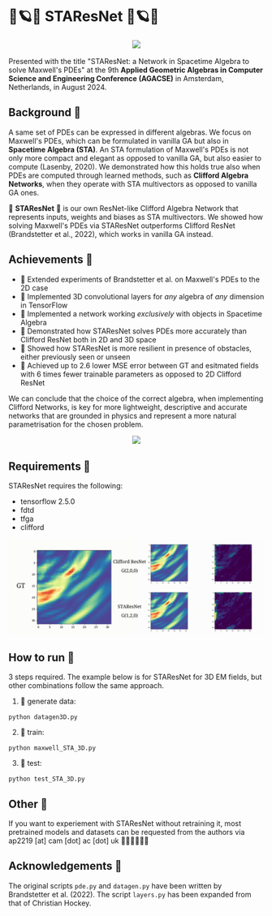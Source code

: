 
#  🌟🪐💫 STAResNet 💫🪐🌟


<p align="center">
<img src="/figures/3Dslices.gif" width="900">
</p>


Presented with the title "STAResNet: a Network in Spacetime Algebra to solve Maxwell's PDEs" at the 9th  **Applied Geometric Algebras in Computer Science and Engineering Conference (AGACSE)** in Amsterdam, Netherlands, in August 2024.


## Background 💫

A same set of PDEs can be expressed in different algebras. We focus on Maxwell's PDEs, which can be formulated in vanilla GA but also in **Spacetime Algebra (STA)**. An STA formulation of Maxwell's PDEs is not only more compact and elegant as opposed to vanilla GA, but also easier to compute (Lasenby, 2020). We demonstrated how this holds true also when PDEs are computed through learned methods, such as **Clifford Algebra Networks**, when they operate with STA multivectors as opposed to vanilla GA ones. 

💫 **STAResNet** 💫 is our own ResNet-like Clifford Algebra Network that represents inputs, weights and biases as STA multivectors. We showed how solving Maxwell's PDEs via STAResNet outperforms Clifford ResNet (Brandstetter et al., 2022), which works in vanilla GA instead.




## Achievements 💫

- 🌟 Extended experiments of Brandstetter et al. on Maxwell's PDEs to the 2D case
- 🌟 Implemented 3D convolutional layers for *any* algebra of *any* dimension in TensorFlow
- 🌟 Implemented a network working *exclusively* with objects in Spacetime Algebra
- 🌟 Demonstrated how STAResNet solves PDEs more accurately than Clifford ResNet both in 2D and 3D space
- 🌟 Showed how STAResNet is more resilient in presence of obstacles, either previously seen or unseen
- 🌟 Achieved up to 2.6 lower MSE error between GT and esitmated fields with 6 times fewer trainable parameters as opposed to 2D Clifford ResNet

We can conclude that the choice of the correct algebra, when implementing Clifford Networks, is key for more lightweight, descriptive and accurate networks that are grounded in physics and represent a more natural parametrisation for the chosen problem.

<p align="center">
<img src="/figures/3D.gif" width="600">
</p>


## Requirements 💫

STAResNet requires the following:

- tensorflow 2.5.0
- fdtd
- tfga
- clifford

<p align="center">
<img src="/figures/2D2.gif" width="600">
</p>

## How to run 💫

3 steps required. The example below is for STAResNet for 3D EM fields, but other combinations follow the same approach.

1. 🌟 generate data:
```
python datagen3D.py
```
2. 🌟 train:
```
python maxwell_STA_3D.py
```
3. 🌟 test:
```
python test_STA_3D.py
```
## Other 💫

If you want to experiement with STAResNet without retraining it, most pretrained models and datasets can be requested from the authors via ap2219 [at] cam [dot] ac [dot] uk 👨🏼‍🎤👩🏾‍🎤

## Acknowledgements 💫

The original scripts `pde.py` and `datagen.py` have been written by Brandstetter et al. (2022). The script `layers.py` has been expanded from that of Christian Hockey. 




